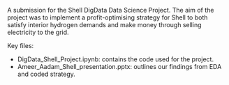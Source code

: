 A submission for the Shell DigData Data Science Project. The aim of the project was to implement a profit-optimising strategy for Shell to both satisfy interior hydrogen demands and make money through selling electricity to the grid.

Key files:
* DigData_Shell_Project.ipynb: contains the code used for the project.
* Ameer_Aadam_Shell_presentation.pptx: outlines our findings from EDA and coded strategy.
